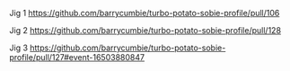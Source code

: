 Jig 1
https://github.com/barrycumbie/turbo-potato-sobie-profile/pull/106

Jig 2
https://github.com/barrycumbie/turbo-potato-sobie-profile/pull/128


Jig 3
https://github.com/barrycumbie/turbo-potato-sobie-profile/pull/127#event-16503880847
